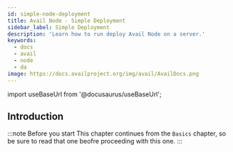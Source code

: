 ```yaml
---
id: simple-node-deployment
title: Avail Node - Simple Deployment
sidebar_label: Simple Deployment
description: 'Learn how to run deploy Avail Node on a server.'
keywords:
  - docs
  - avail
  - node
  - da
image: https://docs.availproject.org/img/avail/AvailDocs.png
---
```


import useBaseUrl from '@docusaurus/useBaseUrl';

## Introduction

:::note Before you start
This chapter continues from the `Basics` chapter, so be sure to read that one beofre proceeding with this one.
:::
